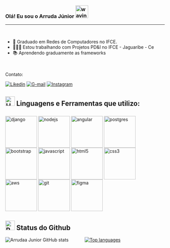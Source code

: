 ### Olá! Eu sou o Arruda Júnior <img src="https://user-images.githubusercontent.com/72663882/171687151-bb31c996-c9d2-49c8-b593-734946893b23.gif" alt="waving hand gif" aria-hidden="true" width="40" />


---

<br>

- 📖 Graduado em Redes de Computadores no IFCE.
- 👨🏽‍💻 Estou trabalhando com Projetos PD&I no IFCE - Jaguaribe - Ce
- 📚 Aprendendo graduamente as frameworks

<br>

Contato:

[![Likedin](https://img.shields.io/badge/LinkedIn-0077B5?style=for-the-badge&logo=linkedin&logoColor=white)](https://www.linkedin.com/in/arrudajunior/) [![G-mail](https://img.shields.io/badge/Gmail-D14836?style=for-the-badge&logo=gmail&logoColor=white)](mailto:juniorarruda15@gmail.com)
[![Instagram](https://img.shields.io/badge/Instagram-E4405F?style=for-the-badge&logo=instagram&logoColor=white)](https://www.instagram.com/arrudajunior15/)

## <img src="https://raw.githubusercontent.com/Tarikul-Islam-Anik/Animated-Fluent-Emojis/master/Emojis/Objects/Hammer%20and%20Wrench.png" alt="Hammer and Wrench" width="30" height="30" /> Linguagens e Ferramentas que utilizo:

<div style="display: inline-block; margin-top: 10px;">
    <img align="center" alt="django" src="https://img.shields.io/badge/Django-092E20?style=for-the-badge&logo=django&logoColor=white" width="100">
    <img align="center" alt="nodejs" src="https://img.shields.io/badge/Node.js-43853D?style=for-the-badge&logo=node.js&logoColor=white" width="100">
    <img align="center" alt="angular" src="https://img.shields.io/badge/Angular-DD0031?style=for-the-badge&logo=angular&logoColor=white" width="100">
    <img align="center" alt="postgres" src="https://img.shields.io/badge/PostgreSQL-316192?style=for-the-badge&logo=postgresql&logoColor=white" width="100">
    <img align="center" alt="bootstrap" src="https://img.shields.io/badge/Bootstrap-563D7C?style=for-the-badge&logo=bootstrap&logoColor=white" width="100">
    <img align="center" alt="javascript" src="https://img.shields.io/badge/JavaScript-F7DF1E?style=for-the-badge&logo=javascript&logoColor=black" width="100">
    <img align="center" alt="html5" src="https://img.shields.io/badge/HTML5-E34F26?style=for-the-badge&logo=html5&logoColor=white" width="100">
    <img align="center" alt="css3" src="https://img.shields.io/badge/CSS3-1572B6?style=for-the-badge&logo=css3&logoColor=white" width="100">
    <img align="center" alt="aws" src="https://img.shields.io/badge/Amazon_AWS-232F3E?style=for-the-badge&logo=amazon-aws&logoColor=white" width="100">
    <img align="center" alt="git" src="https://img.shields.io/badge/GIT-E44C30?style=for-the-badge&logo=git&logoColor=white" width="100">
    <img align="center" alt="figma" src="https://img.shields.io/badge/Figma-F24E1E?style=for-the-badge&logo=figma&logoColor=white" width="100">
</div>

</br>

## <img src="https://raw.githubusercontent.com/Tarikul-Islam-Anik/Animated-Fluent-Emojis/master/Emojis/Travel%20and%20places/Rocket.png" alt="Rocket" width="30" height="30" /> Status do Github


![Arrudaa Junior GitHub stats](https://github-readme-stats.vercel.app/api?username=ArrudaaJunior&show_icons=true&theme=chartreuse-dark) &nbsp; &nbsp; &nbsp; &nbsp; &nbsp; &nbsp; [![Top languages](https://github-readme-mwendwa.vercel.app/api/top-langs/?username=arrudaajunior&layout=compact&count_private=true&theme=blue-green&title_color=00b3ff)](#)

